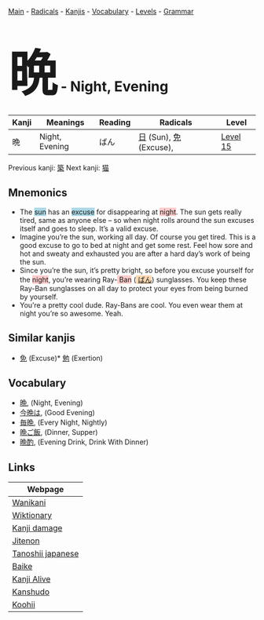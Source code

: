 <style> bigfont {font-size: 100px}</style>
[Main](../index.md) -
[Radicals](../radicals.md) -
[Kanjis](../kanjis.md) -
[Vocabulary](../vocabulary.md) -
[Levels](../levels.md) -
[Grammar](../grammar.md)
# <bigfont> 晩</bigfont> - Night, Evening 

| Kanji | Meanings | Reading | Radicals | Level |
| --- | --- | --- | --- | --- |
| 晩 | Night, Evening | ばん | [日](../radicals/日.md) (Sun), [免](../radicals/免.md) (Excuse),  | [Level 15](../levels/wk_level15.md) |

Previous kanji: [築](築.md) Next kanji: [猫](猫.md) 

## Mnemonics
 * The <span style="background-color:#ADD8E6"> sun</span> has an <span style="background-color:#ADD8E6"> excuse</span> for disappearing at <span style="background-color:#ffcccb"> night</span>. The sun gets really tired, same as anyone else – so when night rolls around the sun excuses itself and goes to sleep. It’s a valid excuse.
* Imagine you’re the sun, working all day. Of course you get tired. This is a good excuse to go to bed at night and get some rest. Feel how sore and hot and sweaty and exhausted you are after a hard day’s work of being the sun.
* Since you’re the sun, it’s pretty bright, so before you excuse yourself for the <span style="background-color:#ffcccb"> night</span>, you’re wearing Ray-<span style="background-color:#ffcccb"> Ban</span> (<span style="background-color:#fed8b1"> [ばん](https://jisho.org/search/ばん)</span>) sunglasses. You keep these Ray-Ban sunglasses on all day to protect your eyes from being burned by yourself.
* You’re a pretty cool dude. Ray-Bans are cool. You even wear them at night you’re so awesome. Yeah.


## Similar kanjis
 * [免](免.md) (Excuse)* [勉](勉.md) (Exertion)


## Vocabulary
 * [晩](../vocabulary/晩.md), (Night, Evening)
* [今晩は](../vocabulary/晩.md), (Good Evening)
* [毎晩](../vocabulary/晩.md), (Every Night, Nightly)
* [晩ご飯](../vocabulary/晩.md), (Dinner, Supper)
* [晩酌](../vocabulary/晩.md), (Evening Drink, Drink With Dinner)



## Links 

| Webpage |
| --- |
| [Wanikani          ](https://www.wanikani.com/kanji/晩) |
| [Wiktionary        ](https://en.wiktionary.org/wiki/晩) |
| [Kanji damage      ](http://www.kanjidamage.com/kanji/search?utf8=✓&q=晩) |
| [Jitenon           ](https://jitenon.com/kanji/晩) |
| [Tanoshii japanese ](https://www.tanoshiijapanese.com/dictionary/kanji.cfm?k=晩) |
| [Baike             ](https://baike.baidu.com/item/晩) |
| [Kanji Alive       ](https://app.kanjialive.com/晩) |
| [Kanshudo          ](https://www.kanshudo.com/searchmn?q=晩) |
| [Koohii            ](https://kanji.koohii.com/study/kanji/晩) |
